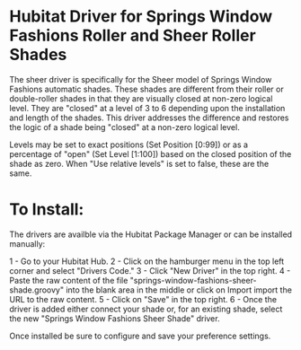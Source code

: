 # Hubitat Driver for Springs Window Fashions Roller and Sheer Roller Shades

The sheer driver is specifically for the Sheer model of Springs Window Fashions automatic shades.  These shades are different from their roller or double-roller shades in that they are visually closed at non-zero logical level.  They are "closed" at a level of 3 to 6 depending upon the installation and length of the shades.  This driver addresses the difference and restores the logic of a shade being "closed" at a non-zero logical level.

Levels may be set to exact positions (Set Position [0:99]) or as a percentage of "open" (Set Level [1:100]) based on the closed position of the shade as zero.  When "Use relative levels" is set to false, these are the same.

# To Install: 

The drivers are availble via the Hubitat Package Manager or can be installed manually:

1 - Go to your Hubitat Hub.
2 - Click on the hamburger menu in the top left corner and select "Drivers Code."
3 - Click "New Driver" in the top right.
4 - Paste the raw content of the file "springs-window-fashions-sheer-shade.groovy" into the blank area in the middle or click on Import import the URL to the raw content.
5 - Click on "Save" in the top right.
6 - Once the driver is added either connect your shade or, for an existing shade, select the new "Springs Window Fashions Sheer Shade" driver.

Once installed be sure to configure and save your preference settings.

